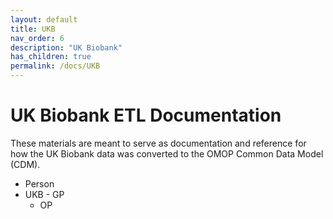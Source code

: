 ```yaml
---
layout: default
title: UKB
nav_order: 6
description: "UK Biobank"
has_children: true
permalink: /docs/UKB
---
```


# UK Biobank ETL Documentation

These materials are meant to serve as documentation and reference for how the UK Biobank data was converted to the OMOP Common Data Model (CDM).

- Person
- UKB - GP
	- OP
